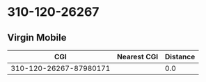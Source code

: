 # 310-120-26267
## Virgin Mobile


| CGI | Nearest CGI | Distance |
|-----|-------------|----------|
| 310-120-26267-87980171 |  | 0.0 |
